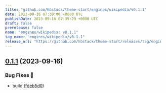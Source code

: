```yaml
---
title: "github.com/hbstack/theme-start/engines/wikipedia/v0.1.1"
date: 2023-09-16 07:39:08 +0000 UTC
publishDate: 2023-09-16 07:39:29 +0000 UTC
draft: false
prerelease: false
name: "engines/wikipedia: v0.1.1"
tag_name: "engines/wikipedia/v0.1.1"
release_url: "https://github.com/hbstack/theme-start/releases/tag/engines/wikipedia/v0.1.1"
---
```


## [0.1.1](https://github.com/hbstack/theme-start/compare/engines/wikipedia/v0.1.0...engines/wikipedia/v0.1.1) (2023-09-16)


### Bug Fixes 🐞

* build ([fdeb5d0](https://github.com/hbstack/theme-start/commit/fdeb5d08ef675e5f232b6d3cc1304f3fdd0d7ced))
